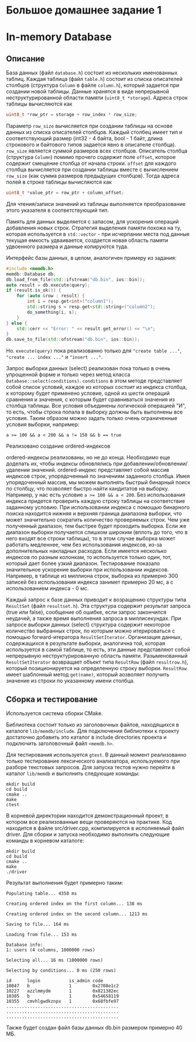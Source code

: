 # Большое домашнее задание 1
# In-memory Database

## Описание

База данных (файл ```database.h```) состоит из нескольких именованных таблиц. 
Каждая таблица (файл ```table.h```) состоит из списка описателей столбцов (структура ```Column``` в файле ```column.h```),
который задается при создании новой таблицы.
Данные хранятся в виде непрерывной неструктурированной области памяти (```uint8_t *storage```).
Адреса строк таблицы вычисляются как

```C++
uint8_t *row_ptr = storage + row_index * row_size;
```

Параметр ```row_size``` вычисляется при создании таблицы на основе данных из списка описателей столбцов.
Каждый столбец имеет тип и соответствующий размер (int32 - 4 байта, bool - 1 байт, длина строкового и 
байтового типов задается явно в описателе столбца). ```row_size``` является суммой размеров всех столбцов.
Описатель столбца (структура ```Column```) помимо прочего содержит поле ```offset```, которое содержит
смещение столбца от начала строки. ```offset``` для каждого столбца вычисляется при создании таблицы 
вместе с вычислением ```row_size``` (как сумма размеров предыдущих столбцов). 
Тогда адреса полей в строке таблицы вычисляются как

```C++
uint8_t *value_ptr = row_ptr + column_offset;
```

Для чтения/записи значений из таблицы выполняется преобразование этого указателя в соответствующий тип.

Память для данных выделяется с запасом, для ускорения операций добавления новых строк. Стратегия выделения 
памяти похожа на ту, которая используется в ```std::vector``` - при исчерпании места под данные текущая 
емкость удваивается, создается новая область памяти удвоенного размера и данные копируются туда.

Интерфейс базы данных, в целом, аналогичен примеру из задания:

```C++
#include <memdb.h>
memdb::Database db;
db.load_from_file(std::ifstream("db.bin", ios::bin));
auto result = db.execute(query);
if (result.is_ok()) {
    for (auto &row : result) {
        int i = resp.get<int>("column1");
        std::string s = resp.get<std::string>("column2");
        do_something(i, s);
    }
} else {
    std::cerr << "Error: " << result.get_error() << "\n";
}
db.save_to_file(std::ofstream("db.bin", ios::bin));
```

Но. ```execute(query)``` пока реализованно только для ```"create table ..."```, ```"create ... index ..."``` и ```"insert ..."```.


Запрос выборки данных (select) реализован пока только в очень упрощенной форме и только через метод класса ```Database::select(conditions)```. 
```conditions``` в этом методе представляет собой список условий, каждое из которых состоит из индекса столбца, 
к которому будет применено условие, одной из шести операций сравнения и значения, с которым будет сравниваться значения из столбца таблицы.
Все условия объединены логической операцией "И", то есть, чтобы строка попала в выборку должны быть выполнены все условия. 
Таким образом можно задать только очень ограниченные условия выборки, например:

```
a >= 100 && a < 200 && a != 150 && b == true
```


Реализовано создание ordered-индексов

ordered-индексы реализованы, но не до конца. Необходимо еще доделать их, чтобы индексы обновлялись при добавлении/обновлении/удалении значений.
ordered-индекс представляет собой массив индексов строк, упорядоченный по значениям заданного столбца. Имея упорядоченный массив, мы можем
выполнять быстрый бинарный поиск по столбцу, что позволяет быстро найти кандитатов на выборку. Например, у нас есть условие 
```a >= 100 && a < 200```. Без использования индекса придется проверить каждую строку таблицы на соответствие заданному условию. 
При использовании индекса с помощью бинарного поиска находится нижняя и верхняя граница диапазона выборки, что может значительно 
сократить количество проверяемых строк. Чем уже полученный диапазон, тем быстрее будет проходить выборка. Если же диапазон выборки 
получается слишком широким (вплоть до того, что в него входят все строки таблицы), то в этом случае выборка может работать медленнее, 
чем без использования индексов, из-за дополнительных накладных расходов. Если имеется несколько индексов по разным колонкам, то используется 
только один, тот, который дает более узкий диапазон. Тестирование показало значительное ускорение выборки при использовании индексов.
Например, в таблице из миллиона строк, выборка из примерно 300 записей без использования индекса занимет примерно 20 мс, а с использованием
индекса - 0 мс.

Каждый запрос к базе данных приводит к возращению структуры типа ```ResultSet``` (файл ```resultset.h```).
Эта структура содержит результат запроса (true или false), сообщение об ошибке, если запрос закончился неудачей, а также время 
выполнения запроса в миллисекундах. При запросе выборки данных (select) структура содержит некоторое количество выбранных строк,
по которым можно итерироваться с помощью forward-итератора ```ResultSetIterator```. Организация данных, содержащихся в результате выборки, 
аналогична той, которая используется в самой таблице, то есть, эти данные представляют собой непрерывную неструктурированную область памяти.
Разыменованный ```ResultSetIterator``` возвращает объект типа ```ResultRow``` (файл ```resultrow.h```), который позиционируется на определенную
строку выборки. ```ResultRow``` имеет шаблонный метод ```get(name)```, который аозволяет получить значение из строки по указанному имени столбца.

## Сборка и тестирование

Используется система сборки CMake.

Библиотека состоит только из заголовочных файлов, находящихся в каталоге ```lib/memdb/include```. Для подключения библиотеки к проекту 
достаточно добавить это каталог в include directories проекта и подключить заголовочный файл ```<memdb.h>```.

Для тестирования используется ```gtest```. В данный момент реализованно только тестирование лексического анализатора, используемого при
разборе текстовых запросов. Для запуска тестов нужно перейти в каталог ```lib/memdb``` и выполнить следующие команды:

```
mkdir build
cd build
cmake ..
make
ctest
```

В корневой директории находится демонстрационный проект, в котором все реализованные вещи проверяются на практике. Код находится в файле 
src/driver.cpp, компилируется в исполняемый файл driver. Для сборки и запуска необходимо выполнить следующие команды в корневом каталоге:

```
mkdir build
cd build
cmake ..
make
./driver
```

Результат выполнения будет примерно таким:

```
Populating table... 4358 ms

Creating ordered index on the first column... 138 ms

Creating ordered index on the second column... 1213 ms

Saving to file... 164 ms

Loading from file... 153 ms

Database info:
1: users (4 columns, 1000000 rows)

Selecting all... 16 ms (1000000 rows)

Selecting by conditions... 0 ms (250 rows)

id      login           is_admin code
10047   b               1        0x2708e1c2
10227   azzlmmydm       1        0x821382ec
10305   b               1        0x54658119
10355   cmvhlgwdkznpx   1        0x68fbfe97
...........................................
...........................................
...........................................
```

Также будет создан файл базы данных db.bin размером примерно 40 МБ.
